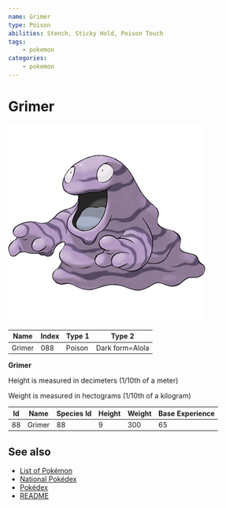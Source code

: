 ```yaml
---
name: Grimer
type: Poison
abilities: Stench, Sticky Hold, Poison Touch
tags:
    - pokemon
categories:
    - pokemon
---
```


# Grimer


![Grimer](images/088.png)

| **Name** | **Index** | **Type 1** | **Type 2** |
|----|----|----|----|
| Grimer | 088 | Poison | Dark form=Alola  |

**Grimer** 


Height is measured in decimeters (1/10th of a meter)

Weight is measured in hectograms (1/10th of a kilogram)

| **Id** | **Name** | **Species Id** | **Height** | **Weight** | **Base Experience** |
|--------|----------|----------------|------------|------------|---------------------|
| 88 | Grimer | 88 | 9 | 300 | 65 |


## See also

- [List of Pokémon](../pokemon.md)
- [National Pokédex](../national_pokedex.md)
- [Pokédex](../pokedex.md)
- [README](../README.md)
